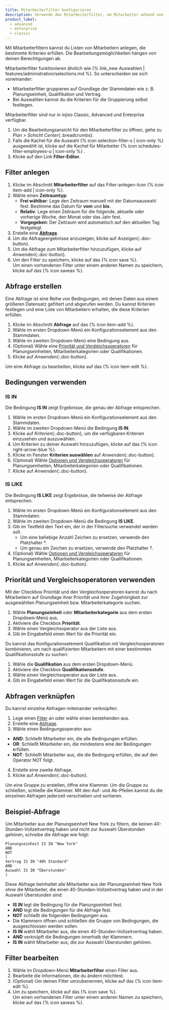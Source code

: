 ```yaml
---
title: Mitarbeiterfilter konfigurieren
description: Verwende den Mitarbeiterfilter, um Mitarbeiter anhand von gewissen Kriterien zu filtern.
product_label:
  - advanced
  - enterprise
  - classic
---
```


Mit Mitarbeiterfiltern kannst du Listen von Mitarbeitern anlegen, die bestimmte Kriterien erfüllen. Die Bearbeitungsmöglichkeiten hängen von deinen Berechtigungen ab.

Mitarbeiterfilter funktionieren ähnlich wie {% link_new Auswahlen | features/administration/selections.md %}. So unterscheiden sie sich voneinander:

- Mitarbeiterfilter gruppieren auf Grundlage der Stammdaten wie z.&nbsp;B. Planungseinheit, Qualifikation und Vertrag.
- Bei Auswahlen kannst du die Kriterien für die Gruppierung selbst festlegen.

Mitarbeiterfilter sind nur in injixo Classic, Advanced und Enterprise verfügbar.
  
1. Um die Bearbeitungsansicht für den Mitarbeiterfilter zu öffnen, gehe zu _Plan > Schicht Center_{:.breadcrumbs}.
2. Falls die Kachel für die Auswahl {% icon selection-filter-s | icon-only %} ausgewählt ist, klicke auf die Kachel für Mitarbeiter {% icon schedules-filter-employees-u | icon-only %} .
3. Klicke auf den Link **Filter-Editor**.

## Filter anlegen

1. Klicke im Abschnitt **Mitarbeiterfilter** auf das Filter-anlegen-Icon {% icon item-add | icon-only %}.
2. Wähle einen **Zeitraumtyp**:<br>
    - **Frei wählbar**: Lege den Zeitraum manuell mit der Datumsauswahl fest. Bestimme das Datum für **vom** und **bis**.<br>
    - **Relativ**: Lege einen Zeitraum für die folgende, aktuelle oder vorherige Woche, den Monat oder das Jahr fest.<br>
    - **Vorgegeben**: Der Zeitraum wird automatisch auf den aktuellen Tag festgelegt.
3. Erstelle eine [**Abfrage**](#abfrage-erstellen).
4. Um die Abfrageergebnisse anzuzeigen, klicke auf _Anzeigen_{:.doc-button}.
5. Um die Abfrage zum Mitarbeiterfilter hinzuzufügen, klicke auf _Anwenden_{:.doc-button}.
6. Um den Filter zu speichern, klicke auf das {% icon save %}.<br>Um einen vorhandenen Filter unter einem anderen Namen zu speichern, klicke auf das {% icon saveas %}.

## Abfrage erstellen

Eine Abfrage ist eine Reihe von Bedingungen, mit denen Daten aus einem größeren Datensatz gefiltert und abgerufen werden. Du kannst Kriterien festlegen und eine Liste von Mitarbeitern erhalten, die diese Kriterien erfüllen.

1. Klicke im Abschnitt **Abfrage** auf das {% icon item-add %}.
2. Wähle im ersten Dropdown-Menü ein Konfigurationselement aus den Stammdaten.
3. Wähle im zweiten Dropdown-Menü eine Bedingung aus.
4. (Optional) Wähle eine [Priorität und Vergleichsoperatoren](#priorität-und-vergleichsoperatoren-verwenden) für Planungseinheiten, Mitarbeiterkategorien oder Qualifikationen.
5. Klicke auf _Anwenden_{:.doc-button}.

Um eine Abfrage zu bearbeiten, klicke auf das {% icon item-edit %}.

## Bedingungen verwenden

### IS IN

Die Bedingung **IS IN** zeigt Ergebnisse, die genau der Abfrage entsprechen.
 
1. Wähle im ersten Dropdown-Menü ein Konfigurationselement aus den Stammdaten.
2. Wähle im zweiten Dropdown-Menü die Bedingung **IS IN**.
3. Klicke auf _Kriterien_{:.doc-button}, um die verfügbaren Kriterien einzusehen und auszuwählen.
4. Um Kriterien zu deiner Auswahl hinzuzufügen, klicke auf das {% icon right-arrow-blue %}.
5. Klicke im Fenster **Kriterien auswählen** auf _Anwenden_{:.doc-button}.
6. (Optional) Wähle [Optionen und Vergleichsoperatoren](#priorität-und-vergleichsoperatoren-verwenden) für Planungseinheiten, Mitarbeiterkategorien oder Qualifikationen.
7. Klicke auf _Anwenden_{:.doc-button}.

### IS LIKE

Die Bedingung **IS LIKE** zeigt Ergebnisse, die teilweise der Abfrage entsprechen.

1. Wähle im ersten Dropdown-Menü ein Konfigurationselement aus den Stammdaten.
2. Wähle im zweiten Dropdown-Menü die Bedingung **IS LIKE**.
3. Gib im Textfeld den Text ein, der in der Filtersuche verwendet werden soll.
    - Um eine beliebige Anzahl Zeichen zu ersetzen, verwende den Platzhalter *.
    - Um genau ein Zeichen zu ersetzen, verwende den Platzhalter ?.
4. (Optional) Wähle [Optionen und Vergleichsoperatoren](#priorität-und-vergleichsoperatoren-verwenden) für Planungseinheiten, Mitarbeiterkategorien oder Qualifikationen.
5. Klicke auf _Anwenden_{:.doc-button}.

## Priorität und Vergleichsoperatoren verwenden

Mit der Checkbox Priorität und den Vergleichsoperatoren kannst du nach Mitarbeitern auf Grundlage ihrer Priorität und ihrer Zugehörigkeit zur ausgewählten Planungseinheit bzw. Mitarbeiterkategorie suchen.  

1. Wähle **Planungseinheit** oder **Mitarbeiterkategorie** aus dem ersten Dropdown-Menü aus.
2. Aktiviere die Checkbox **Priorität**.
3. Wähle einen Vergleichsoperator aus der Liste aus.
4. Gib im Eingabefeld einen Wert für die Priorität ein.

Du kannst das Konfigurationselement Qualifikation mit Vergleichsoperatoren kombinieren, um nach qualifizierten Mitarbeitern mit einer bestimmten Qualifikationsstufe zu suchen:  

1. Wähle die **Qualifikation** aus dem ersten Dropdown-Menü.
2. Aktiviere die Checkbox **Qualifikationsstufe**.
3. Wähle einen Vergleichsoperator aus der Liste aus.
4. Gib im Eingabefeld einen Wert für die Qualifikationsstufe ein.

## Abfragen verknüpfen

Du kannst einzelne Abfragen miteinander verknüpfen:

1. Lege einen [Filter](#filter-anlegen) an oder wähle einen bestehenden aus.
2. Erstelle eine [Abfrage](#abfrage-erstellen).
3. Wähle einen Bedingungsoperator aus:<br>
  - **AND**: Schließt Mitarbeiter ein, die alle Bedingungen erfüllen.  
  - **OR**: Schließt Mitarbeiter ein, die mindestens eine der Bedingungen erfüllen.  
  - **NOT**: Schließt Mitarbeiter aus, die die Bedingung erfüllen, die auf den Operator NOT folgt.
4. Erstelle eine zweite Abfrage.
5. Klicke auf _Anwenden_{:.doc-button}.

Um eine Gruppe zu erstellen, öffne eine Klammer. Um die Gruppe zu schließen, schließe die Klammer. Mit den Auf- und Ab-Pfeilen kannst du die einzelnen Abfragen jederzeit verschieben und sortieren.

## Beispiel-Abfrage

Um Mitarbeiter aus der Planungseinheit New York zu filtern, die keinen 40-Stunden-Vollzeitvertrag haben und nicht zur Auswahl Überstunden gehören, schreibe die Abfrage wie folgt:


```
Planungseinheit IS IN "New York"
AND
NOT
(
Vertrag IS IN "40h Standard"
AND
Auswahl IS IN "Überstunden"
)
```

Diese Abfrage beinhaltet alle Mitarbeiter aus der Planungseinheit New York ohne die Mitarbeiter, die einen 40-Stunden-Vollzeitvertrag haben und in der Auswahl Überstunden sind:

- **IS IN** legt die Bedingung für die Planungseinheit fest.
- **AND** legt die Bedingungen für die Abfrage fest.
- **NOT** schließt die folgenden Bedingungen aus.
- Die Klammern öffnen und schließen die Gruppe von Bedingungen, die ausgeschlossen werden sollen.
- **IS IN** wählt Mitarbeiter aus, die einen 40-Stunden-Vollzeitvertrag haben.
- **AND** verknüpft die Bedingungen innerhalb der Klammern.
- **IS IN** wählt Mitarbeiter aus, die zur Auswahl Überstunden gehören.

## Filter bearbeiten

1. Wähle im Dropdown-Menü **Mitarbeiterfilter** einen Filter aus.
2. Bearbeite die Informationen, die du ändern möchtest.
3. (Optional) Um deinen Filter umzubenennen, klicke auf das {% icon item-edit %}.
4. Um zu speichern, klicke auf das {% icon save %}.<br>Um einen vorhandenen Filter unter einem anderen Namen zu speichern, klicke auf das {% icon saveas %}.
